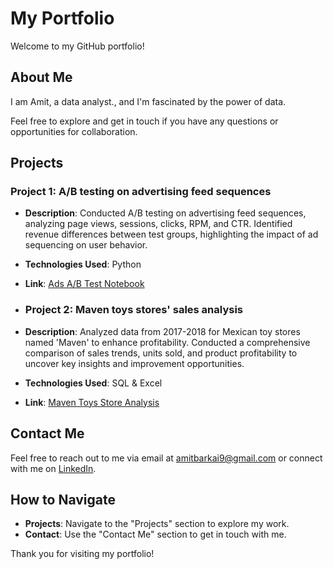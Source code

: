 # My Portfolio

Welcome to my GitHub portfolio!

## About Me

I am Amit, a data analyst., and I'm fascinated by the power of data. 

Feel free to explore and get in touch if you have any questions or opportunities for collaboration.

## Projects

### Project 1: A/B testing on advertising feed sequences

- **Description**: Conducted A/B testing on advertising feed sequences, analyzing page views, sessions, clicks, RPM, and CTR. Identified revenue differences between test groups, highlighting the impact of ad sequencing on user behavior.
- **Technologies Used**: Python
- **Link**: [Ads A/B Test Notebook](https://github.com/AmityaDive/AmityaDive/tree/master/Ads_A_B_Testing)

- ### Project 2: Maven toys stores' sales analysis 

- **Description**: Analyzed data from 2017-2018 for Mexican toy stores named 'Maven' to enhance profitability. Conducted a comprehensive comparison of sales trends, units sold, and product profitability to uncover key insights and improvement opportunities.
- **Technologies Used**: SQL & Excel
- **Link**: [Maven Toys Store Analysis](https://github.com/AmityaDive/AmityaDive/tree/master/maven_toys_project)


## Contact Me

Feel free to reach out to me via email at amitbarkai9@gmail.com or connect with me on [LinkedIn](https://www.linkedin.com/in/amit-yanai/).

## How to Navigate

- **Projects**: Navigate to the "Projects" section to explore my work.
- **Contact**: Use the "Contact Me" section to get in touch with me.

Thank you for visiting my portfolio!

